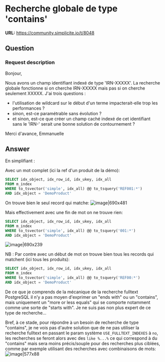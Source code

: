 # Recherche globale de type 'contains'

**URL:** https://community.simplicite.io/t/8048

## Question
### Request description

Bonjour,

Nous avons un champ identifiant indexé de type 'IRN-XXXXX'.
La recherche globale fonctionne si on cherche IRN-XXXXX mais pas si on cherche seulement XXXXX.
J'ai trois questions :
- l'utilisation de wildcard sur le début d'un terme impacterait-elle trop les performances ?
- sinon, est-ce paramétrable sans évolution ?
- et sinon, est-ce que créer un champ caché indexé de cet identifiant sans le 'IRN-' serait une bonne solution de contournement ?

Merci d'avance,
Emmanuelle

## Answer
En simplifiant :

Avec un mot complet (ici la ref d'un produit de la démo):

```sql
SELECT idx_object, idx_row_id, idx_ukey, idx_all
FROM m_index
WHERE to_tsvector('simple', idx_all) @@ to_tsquery('REF001:*')
AND idx_object = 'DemoProduct'
```
On trouve bien le seul record qui matche:
![image|690x481](upload://gbWgpa9taicIgPYr1KJZdKfLcQL.png)

Mais effectivement avec une fin de mot on ne trouve rien:

```sql
SELECT idx_object, idx_row_id, idx_ukey, idx_all
FROM m_index
WHERE to_tsvector('simple', idx_all) @@ to_tsquery('001:*')
AND idx_object = 'DemoProduct'
```

![image|690x239](upload://tEn1ihddJKMTqqtp91NobVOaA7u.png)

NB : Par contre avec un début de mot on trouve bien tous les records qui matchent (ici tous les produits):

``` sql
SELECT idx_object, idx_row_id, idx_ukey, idx_all
FROM m_index
WHERE to_tsvector('simple', idx_all) @@ to_tsquery('REF00:*')
AND idx_object = 'DemoProduct'
```

De ce que je comprends de la mécanique de la recherche fulltext PostgreSQL il n'y a pas moyen d'exprimer un "ends with" ou un "contains", mais uniquement un "more or less equals" qui se comporte notamment comme une sorte de "starts with". Je ne suis pas non plus expert de ce type de recherche...

Bref, à ce stade, pour répondre à un besoin de recherche de type "contains", je ne vois pas d'autre solution que de ne pas utiliser la recherche fulltext en passant le param système `USE_FULLTEXT_INDEXES` à `no`, les recherches se feront alors avec des `like %...%` ce qui correspond à du "contains" mais sera moins précis/souple pour des recherches plus ciblées, comme par exemple utilisant des recherches avec combinaisons de mots:
![image|577x88](upload://Ad9CGd7vfn0645D49tZ8Um8Qv0W.png)
